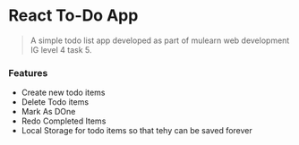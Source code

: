 # React To-Do App

> A simple todo list app developed as part of mulearn web development IG level 4 task 5.

### Features

- Create new todo items
- Delete Todo items
- Mark As DOne
- Redo Completed Items
- Local Storage for todo items so that tehy can be saved forever
